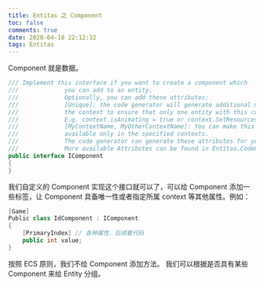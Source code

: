 ```yaml
---
title: Entitas 之 Component
toc: false
comments: true
date: 2020-04-18 22:12:32
tags: Entitas
---
```

Component 就是数据。

``` c#
/// Implement this interface if you want to create a component which
///             you can add to an entity.
///             Optionally, you can add these attributes:
///             [Unique]: the code generator will generate additional methods for
///             the context to ensure that only one entity with this component exists.
///             E.g. context.isAnimating = true or context.SetResources();
///             [MyContextName, MyOtherContextName]: You can make this component to be
///             available only in the specified contexts.
///             The code generator can generate these attributes for you.
///             More available Attributes can be found in Entitas.CodeGeneration.Attributes/Attributes.
public interface IComponent
{
}
```
我们自定义的 Component 实现这个接口就可以了，可以给 Component 添加一些标签，让 Component 具备唯一性或者指定所属 context 等其他属性。例如：
``` c#
[Game]
Public class IdComponent : IComponent 
{
    [PrimaryIndex] // 各种属性，后续看代码
    public int value;
}
```
按照 ECS 原则，我们不给 Component 添加方法。
我们可以根据是否具有某些 Component 来给 Entity 分组。